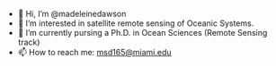 - 👋 Hi, I’m @madeleinedawson
- 👀 I’m interested in satellite remote sensing of Oceanic Systems.
- 🌱 I’m currently pursing a Ph.D. in Ocean Sciences (Remote Sensing track)
- 📫 How to reach me: msd165@miami.edu

<!---
madeleinedawson/madeleinedawson is a ✨ special ✨ repository because its `README.md` (this file) appears on your GitHub profile.
You can click the Preview link to take a look at your changes.
--->
